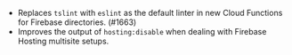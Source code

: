 - Replaces `tslint` with `eslint` as the default linter in new Cloud Functions for Firebase directories. (#1663)
- Improves the output of `hosting:disable` when dealing with Firebase Hosting multisite setups.